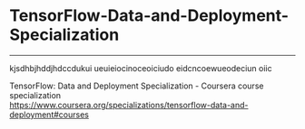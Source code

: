# TensorFlow-Data-and-Deployment-Specialization
*************************************************************

kjsdhbjhddjhdccdukui
ueuieiocinoceoiciudo
eidcncoewueodeciun
oiic


TensorFlow: Data and Deployment Specialization - Coursera course specialization   
https://www.coursera.org/specializations/tensorflow-data-and-deployment#courses


